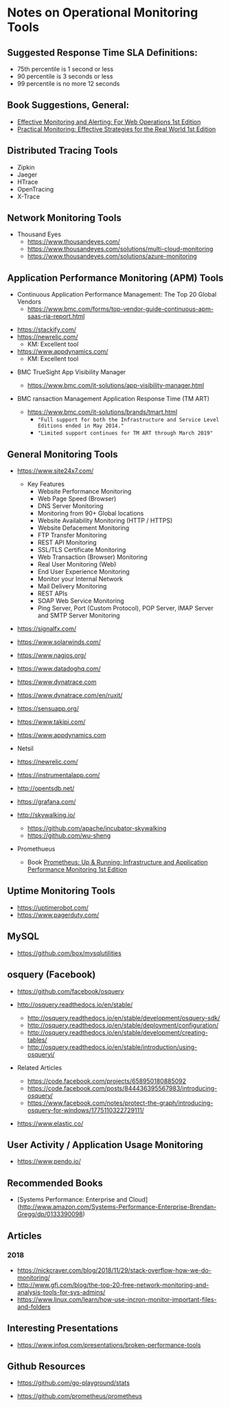 # Notes on Operational Monitoring Tools

## Suggested Response Time SLA Definitions:
* 75th percentile is 1 second or less
* 90 percentile is 3 seconds or less
* 99 percentile is no more 12 seconds


## Book Suggestions, General:
* [Effective Monitoring and Alerting: For Web Operations 1st Edition](https://www.amazon.com/Effective-Monitoring-Alerting-Web-Operations/dp/1449333524/)
* [Practical Monitoring: Effective Strategies for the Real World 1st Edition](https://www.amazon.com/Practical-Monitoring-Effective-Strategies-World/dp/1491957352/) 


## Distributed Tracing Tools
* Zipkin
* Jaeger
* HTrace
* OpenTracing
* X-Trace


## Network Monitoring Tools
* Thousand Eyes
  * https://www.thousandeyes.com/
  * https://www.thousandeyes.com/solutions/multi-cloud-monitoring
  * https://www.thousandeyes.com/solutions/azure-monitoring


## Application Performance Monitoring (APM) Tools
- Continuous Application Performance Management: The Top 20 Global Vendors 
  + https://www.bmc.com/forms/top-vendor-guide-continuous-apm-saas-ria-report.html

* https://stackify.com/
* https://newrelic.com/
  * KM: Excellent tool
* https://www.appdynamics.com/
  * KM: Excellent tool

- BMC TrueSight App Visibility Manager
  + https://www.bmc.com/it-solutions/app-visibility-manager.html

- BMC ransaction Management Application Response Time (TM ART)
  + https://www.bmc.com/it-solutions/brands/tmart.html
    * ```"Full support for both the Infrastructure and Service Level Editions ended in May 2014."```
    * ```"Limited support continues for TM ART through March 2019"```

## General Monitoring Tools
* https://www.site24x7.com/
  * Key Features
    * Website Performance Monitoring
    * Web Page Speed (Browser)
    * DNS Server Monitoring
    * Monitoring from 90+ Global locations
    * Website Availability Monitoring (HTTP / HTTPS)
    * Website Defacement Monitoring
    * FTP Transfer Monitoring
    * REST API Monitoring
    * SSL/TLS Certificate Monitoring
    * Web Transaction (Browser) Monitoring
    * Real User Monitoring (Web)
    * End User Experience Monitoring
    * Monitor your Internal Network
    * Mail Delivery Monitoring
    * REST APIs
    * SOAP Web Service Monitoring
    * Ping Server, Port (Custom Protocol), POP Server, IMAP Server and SMTP Server Monitoring

* https://signalfx.com/

* https://www.solarwinds.com/

* https://www.nagios.org/

* https://www.datadoghq.com/

* https://www.dynatrace.com
*   https://www.dynatrace.com/en/ruxit/

* https://sensuapp.org/

* https://www.takipi.com/

* https://www.appdynamics.com

* Netsil

* https://newrelic.com/

* https://instrumentalapp.com/

* http://opentsdb.net/

* https://grafana.com/

* http://skywalking.io/
  * https://github.com/apache/incubator-skywalking
  * https://github.com/wu-sheng

* Promethueus
  * Book [Prometheus: Up & Running: Infrastructure and Application Performance Monitoring 1st Edition](https://www.amazon.com/Prometheus-Infrastructure-Application-Performance-Monitoring/dp/1492034142)
  


## Uptime Monitoring Tools
* https://uptimerobot.com/
* https://www.pagerduty.com/


## MySQL
* https://github.com/box/mysqlutilities


## osquery (Facebook)
* https://github.com/facebook/osquery
* http://osquery.readthedocs.io/en/stable/
  * http://osquery.readthedocs.io/en/stable/development/osquery-sdk/
  * http://osquery.readthedocs.io/en/stable/deployment/configuration/
  * http://osquery.readthedocs.io/en/stable/development/creating-tables/
  * http://osquery.readthedocs.io/en/stable/introduction/using-osqueryi/
* Related Articles
  * https://code.facebook.com/projects/658950180885092
  * https://code.facebook.com/posts/844436395567983/introducing-osquery/
  * https://www.facebook.com/notes/protect-the-graph/introducing-osquery-for-windows/1775110322729111/

* https://www.elastic.co/


## User Activity / Application Usage Monitoring
- https://www.pendo.io/




## Recommended Books
* [Systems Performance: Enterprise and Cloud] (http://www.amazon.com/Systems-Performance-Enterprise-Brendan-Gregg/dp/0133390098)


## Articles

### 2018 
  * https://nickcraver.com/blog/2018/11/29/stack-overflow-how-we-do-monitoring/ 
* http://www.gfi.com/blog/the-top-20-free-network-monitoring-and-analysis-tools-for-sys-admins/
* https://www.linux.com/learn/how-use-incron-monitor-important-files-and-folders



## Interesting Presentations
- https://www.infoq.com/presentations/broken-performance-tools


## Github Resources

- https://github.com/go-playground/stats

- https://github.com/prometheus/prometheus


